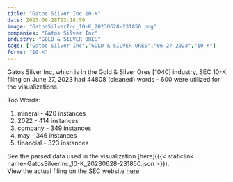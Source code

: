 ```yaml
---
title: "Gatos Silver Inc 10-K"
date: 2023-06-28T23:18:50
image: "GatosSilverInc_10-K_20230628-231850.png"
companies: "Gatos Silver Inc"
industry: "GOLD & SILVER ORES"
tags: ["Gatos Silver Inc","GOLD & SILVER ORES","06-27-2023","10-K"]
forms: "10-K"
---
```

Gatos Silver Inc, which is in the Gold & Silver Ores [1040] industry, SEC 10-K filing on June 27, 2023 had 44808 (cleaned) words - 600 were utilized for the visualizations.

Top Words:
1. mineral - 420 instances
2. 2022 - 414 instances
3. company - 349 instances
4. may - 346 instances
5. financial - 323 instances


See the parsed data used in the visualization [here]({{< staticlink name=GatosSilverInc_10-K_20230628-231850.json >}}).  
View the actual filing on the SEC website [here](https://www.sec.gov/Archives/edgar/data/1517006/0001104659-23-074920.txt)